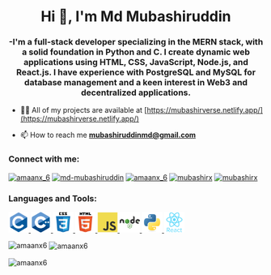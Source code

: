 <h1 align="center">Hi 👋, I'm Md Mubashiruddin</h1>
<h3 align="center">-I'm a full-stack developer specializing in the MERN stack, with a solid foundation in Python and C. I create dynamic web applications using HTML, CSS, JavaScript, Node.js, and React.js. I have experience with PostgreSQL and MySQL for database management and a keen interest in Web3 and decentralized applications.</h3>

- 👨‍💻 All of my projects are available at [https://mubashirverse.netlify.app/](https://mubashirverse.netlify.app/)

- 📫 How to reach me **mubashiruddinmd@gmail.com**

<h3 align="left">Connect with me:</h3>
<p align="left">
<a href="https://twitter.com/amaanx_6" target="blank"><img align="center" src="https://raw.githubusercontent.com/rahuldkjain/github-profile-readme-generator/master/src/images/icons/Social/twitter.svg" alt="amaanx_6" height="30" width="40" /></a>
<a href="https://linkedin.com/in/md-mubashiruddin" target="blank"><img align="center" src="https://raw.githubusercontent.com/rahuldkjain/github-profile-readme-generator/master/src/images/icons/Social/linked-in-alt.svg" alt="md-mubashiruddin" height="30" width="40" /></a>
<a href="https://instagram.com/amaanx_6" target="blank"><img align="center" src="https://raw.githubusercontent.com/rahuldkjain/github-profile-readme-generator/master/src/images/icons/Social/instagram.svg" alt="amaanx_6" height="30" width="40" /></a>
<a href="https://www.leetcode.com/mubashirx" target="blank"><img align="center" src="https://raw.githubusercontent.com/rahuldkjain/github-profile-readme-generator/master/src/images/icons/Social/leet-code.svg" alt="mubashirx" height="30" width="40" /></a>
<a href="https://auth.geeksforgeeks.org/user/mubashirx" target="blank"><img align="center" src="https://raw.githubusercontent.com/rahuldkjain/github-profile-readme-generator/master/src/images/icons/Social/geeks-for-geeks.svg" alt="mubashirx" height="30" width="40" /></a>
</p>

<h3 align="left">Languages and Tools:</h3>
<p align="left"> <a href="https://www.cprogramming.com/" target="_blank" rel="noreferrer"> <img src="https://raw.githubusercontent.com/devicons/devicon/master/icons/c/c-original.svg" alt="c" width="40" height="40"/> </a> <a href="https://www.w3schools.com/cpp/" target="_blank" rel="noreferrer"> <img src="https://raw.githubusercontent.com/devicons/devicon/master/icons/cplusplus/cplusplus-original.svg" alt="cplusplus" width="40" height="40"/> </a> <a href="https://www.w3schools.com/css/" target="_blank" rel="noreferrer"> <img src="https://raw.githubusercontent.com/devicons/devicon/master/icons/css3/css3-original-wordmark.svg" alt="css3" width="40" height="40"/> </a> <a href="https://www.w3.org/html/" target="_blank" rel="noreferrer"> <img src="https://raw.githubusercontent.com/devicons/devicon/master/icons/html5/html5-original-wordmark.svg" alt="html5" width="40" height="40"/> </a> <a href="https://developer.mozilla.org/en-US/docs/Web/JavaScript" target="_blank" rel="noreferrer"> <img src="https://raw.githubusercontent.com/devicons/devicon/master/icons/javascript/javascript-original.svg" alt="javascript" width="40" height="40"/> </a> <a href="https://nodejs.org" target="_blank" rel="noreferrer"> <img src="https://raw.githubusercontent.com/devicons/devicon/master/icons/nodejs/nodejs-original-wordmark.svg" alt="nodejs" width="40" height="40"/> </a> <a href="https://www.python.org" target="_blank" rel="noreferrer"> <img src="https://raw.githubusercontent.com/devicons/devicon/master/icons/python/python-original.svg" alt="python" width="40" height="40"/> </a> <a href="https://reactjs.org/" target="_blank" rel="noreferrer"> <img src="https://raw.githubusercontent.com/devicons/devicon/master/icons/react/react-original-wordmark.svg" alt="react" width="40" height="40"/> </a> </p>

<p><img align="left" src="https://github-readme-stats.vercel.app/api/top-langs?username=amaanx6&show_icons=true&theme=dark&locale=en&layout=compact" alt="amaanx6" /></p>

<p>&nbsp;<img align="center" src="https://github-readme-stats.vercel.app/api?username=amaanx6&show_icons=true&theme=dark&locale=en" alt="amaanx6" /></p>

<p><img align="center" src="https://github-readme-streak-stats.herokuapp.com/?user=amaanx6&theme=dark" alt="amaanx6" /></p>
